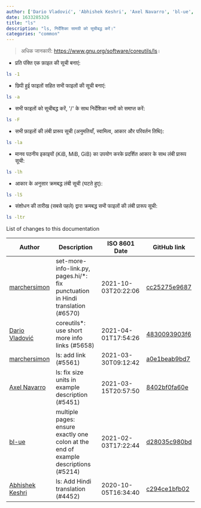 ```yaml
---
author: ['Dario Vladović', 'Abhishek Keshri', 'Axel Navarro', 'bl-ue', 'marchersimon']
date: 1633285326
title: "ls"
description: "ls, निर्देशिका सामग्री को सूचीबद्ध करें।"
categories: "common"
---
```

> अधिक जानकारी: <https://www.gnu.org/software/coreutils/ls>।

- प्रति पंक्ति एक फ़ाइल की सूची बनाएं:

```bash
ls -1
```

- छिपी हुई फाइलों सहित सभी फाइलों की सूची बनाएं:

```bash
ls -a
```

- सभी फाइलों को सूचीबद्ध करें, '/' के साथ निर्देशिका नामों को समाप्त करें:

```bash
ls -F
```

- सभी फ़ाइलों की लंबी प्रारूप सूची (अनुमतियाँ, स्वामित्व, आकार और परिवर्तन तिथि):

```bash
ls -la
```

- मानव पठनीय इकाइयों (KiB, MiB, GiB) का उपयोग करके प्रदर्शित आकार के साथ लंबी प्रारूप सूची:

```bash
ls -lh
```

- आकार के अनुसार क्रमबद्ध लंबी सूची (घटते हुए):

```bash
ls -lS
```

- संशोधन की तारीख (सबसे पहले) द्वारा क्रमबद्ध सभी फाइलों की लंबी प्रारूप सूची:

```bash
ls -ltr
```
List of changes to this documentation


Author | Description | ISO 8601 Date | GitHub link
------|-----|-----|-----
[marchersimon](mailto:50295997+marchersimon@users.noreply.github.com) | set-more-info-link.py, pages.hi/*: fix punctuation in Hindi translation (#6570) | 2021-10-03T20:22:06 | [cc25275e9687](https://github.com/tldr-pages/tldr/commit/cc25275e968713b5913477c768b61716c430d23c)
[Dario Vladović](mailto:d.vladimyr@gmail.com) | coreutils*: use short more info links (#5658) | 2021-04-01T17:54:26 | [4830093903f6](https://github.com/tldr-pages/tldr/commit/4830093903f66ccf3ebbc2ecf477286e45edac59)
[marchersimon](mailto:50295997+marchersimon@users.noreply.github.com) | ls: add link (#5561) | 2021-03-30T09:12:42 | [a0e1beab9bd7](https://github.com/tldr-pages/tldr/commit/a0e1beab9bd704de488fefaca86d0c5e20a7a03b)
[Axel Navarro](mailto:navarroaxel@gmail.com) | ls: fix size units in example description (#5451) | 2021-03-15T20:57:50 | [8402bf0fa60e](https://github.com/tldr-pages/tldr/commit/8402bf0fa60e2e1d94b94c75aeceba8ed40fc409)
[bl-ue](mailto:54780737+bl-ue@users.noreply.github.com) | multiple pages: ensure exactly one colon at the end of example descriptions (#5214) | 2021-02-03T17:22:44 | [d28035c980bd](https://github.com/tldr-pages/tldr/commit/d28035c980bde01b9168e76442fe564dc82ae5b7)
[Abhishek Keshri](mailto:keshri.abhishek63@gmail.com) | ls: Add Hindi translation (#4452) | 2020-10-05T16:34:40 | [c294ce1bfb02](https://github.com/tldr-pages/tldr/commit/c294ce1bfb02f5fbb7d4ca4884ba5e1137a84441)

